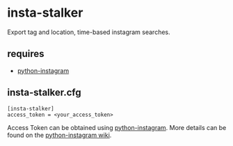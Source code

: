 insta-stalker
=============
Export tag and location, time-based instagram searches.

requires
--------
* [python-instagram](https://github.com/Instagram/python-instagram/)

insta-stalker.cfg
-----------------
```
[insta-stalker]
access_token = <your_access_token>
```

Access Token can be obtained using [python-instagram](https://github.com/Instagram/python-instagram/). More details can be found on the [python-instagram wiki](https://github.com/Instagram/python-instagram#authentication).